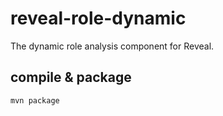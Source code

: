 # reveal-role-dynamic
The dynamic role analysis component for Reveal.

## compile & package
    mvn package
